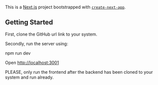 This is a [Next.js](https://nextjs.org/) project bootstrapped with [`create-next-app`](https://github.com/vercel/next.js/tree/canary/packages/create-next-app).

## Getting Started

First, clone the GitHub url link to your system.

Secondly, run the server using:

npm run dev

Open [http://localhost:3001](http://localhost:3001) 

PLEASE, only run the frontend after the backend has been cloned to your system and run already.
